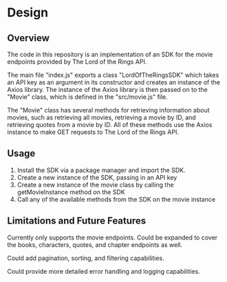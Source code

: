 # Design

## Overview

The code in this repository is an implementation of an SDK for the movie
endpoints provided by The Lord of the Rings API.

The main file "index.js" exports a class "LordOfTheRingsSDK" which takes an API
key as an argument in its constructor and creates an instance of the Axios
library. The instance of the Axios library is then passed on to the "Movie"
class, which is defined in the "src/movie.js" file.

The "Movie" class has several methods for retrieving information about movies,
such as retrieving all movies, retrieving a movie by ID, and retrieving quotes
from a movie by ID. All of these methods use the Axios instance to make GET
requests to The Lord of the Rings API.

## Usage

1. Install the SDK via a package manager and import the SDK.
2. Create a new instance of the SDK, passing in an API key
3. Create a new instance of the movie class by calling the getMovieInstance
   method on the SDK
4. Call any of the available methods from the SDK on the movie instance

## Limitations and Future Features

Currently only supports the movie endpoints. Could be expanded to cover the
books, characters, quotes, and chapter endpoints as well.

Could add pagination, sorting, and filtering capabilities.

Could provide more detailed error handling and logging capabilities.
